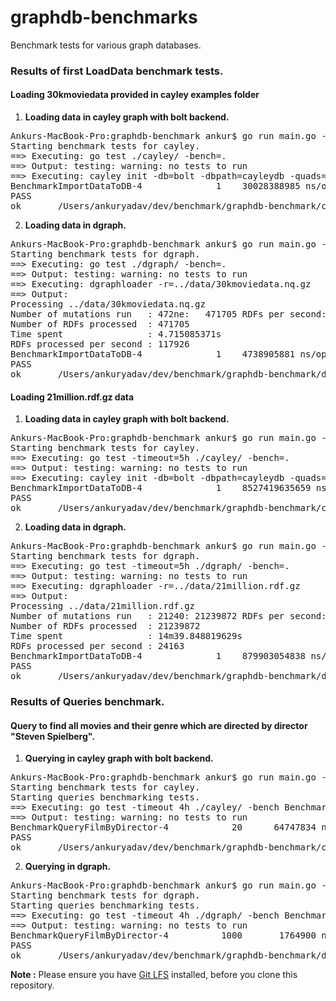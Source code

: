 # graphdb-benchmarks
Benchmark tests for various graph databases.

### Results of first LoadData benchmark tests.
#### Loading 30kmoviedata provided in cayley examples folder
1. **Loading data in cayley graph with bolt backend.**
<pre>
Ankurs-MacBook-Pro:graphdb-benchmark ankur$ go run main.go -db=cayley
Starting benchmark tests for cayley.
==> Executing: go test ./cayley/ -bench=.
==> Output: testing: warning: no tests to run
==> Executing: cayley init -db=bolt -dbpath=cayleydb -quads=../data/30kmoviedata.nq.gz
BenchmarkImportDataToDB-4   	       1	30028388985 ns/op
PASS
ok  	_/Users/ankuryadav/dev/benchmark/graphdb-benchmark/cayley	30.035s
</pre>
2. **Loading data in dgraph.**
<pre>
Ankurs-MacBook-Pro:graphdb-benchmark ankur$ go run main.go -db=dgraph
Starting benchmark tests for dgraph.
==> Executing: go test ./dgraph/ -bench=.
==> Output: testing: warning: no tests to run
==> Executing: dgraphloader -r=../data/30kmoviedata.nq.gz
==> Output:
Processing ../data/30kmoviedata.nq.gz
Number of mutations run   : 472ne:   471705 RDFs per second:  124927
Number of RDFs processed  : 471705
Time spent                : 4.715085371s
RDFs processed per second : 117926
BenchmarkImportDataToDB-4   	       1	4738905881 ns/op
PASS
ok  	_/Users/ankuryadav/dev/benchmark/graphdb-benchmark/dgraph	4.745s
</pre>

#### Loading 21million.rdf.gz data
1. **Loading data in cayley graph with bolt backend.**
<pre>
Ankurs-MacBook-Pro:graphdb-benchmark ankur$ go run main.go -db=cayley
Starting benchmark tests for cayley.
==> Executing: go test -timeout=5h ./cayley/ -bench=.
==> Output: testing: warning: no tests to run
==> Executing: cayley init -db=bolt -dbpath=cayleydb -quads=../data/21million.rdf.gz
BenchmarkImportDataToDB-4   	       1	8527419635659 ns/op
PASS
ok  	_/Users/ankuryadav/dev/benchmark/graphdb-benchmark/cayley	8527.427s
</pre>
2. **Loading data in dgraph.**
<pre>
Ankurs-MacBook-Pro:graphdb-benchmark ankur$ go run main.go -db=dgraph
Starting benchmark tests for dgraph.
==> Executing: go test -timeout=5h ./dgraph/ -bench=.
==> Output: testing: warning: no tests to run
==> Executing: dgraphloader -r=../data/21million.rdf.gz
==> Output:
Processing ../data/21million.rdf.gz
Number of mutations run   : 21240: 21239872 RDFs per second:   24229
Number of RDFs processed  : 21239872
Time spent                : 14m39.848819629s
RDFs processed per second : 24163
BenchmarkImportDataToDB-4   	       1	879903054838 ns/op
PASS
ok  	_/Users/ankuryadav/dev/benchmark/graphdb-benchmark/dgraph	879.913s
</pre>

### Results of Queries benchmark.
#### Query to find all movies and their genre which are directed by director "Steven Spielberg".
1. **Querying in cayley graph with bolt backend.**
<pre>
Ankurs-MacBook-Pro:graphdb-benchmark ankur$ go run main.go -db=cayley -bench=queries
Starting benchmark tests for cayley.
Starting queries benchmarking tests.
==> Executing: go test -timeout 4h ./cayley/ -bench BenchmarkQuery*
==> Output: testing: warning: no tests to run
BenchmarkQueryFilmByDirector-4   	      20	  64747834 ns/op
PASS
ok  	_/Users/ankuryadav/dev/benchmark/graphdb-benchmark/cayley	1.376s
</pre>
2. **Querying in dgraph.**
<pre>
Ankurs-MacBook-Pro:graphdb-benchmark ankur$ go run main.go -db=dgraph -bench=queries
Starting benchmark tests for dgraph.
Starting queries benchmarking tests.
==> Executing: go test -timeout 4h ./dgraph/ -bench BenchmarkQuery*
==> Output: testing: warning: no tests to run
BenchmarkQueryFilmByDirector-4   	    1000	   1764900 ns/op
PASS
ok  	_/Users/ankuryadav/dev/benchmark/graphdb-benchmark/dgraph	2.067s
</pre>

**Note :** Please ensure you have [Git LFS](https://git-lfs.github.com/) installed, before you clone this repository.